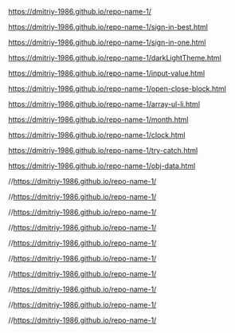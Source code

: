 https://dmitriy-1986.github.io/repo-name-1/

https://dmitriy-1986.github.io/repo-name-1/sign-in-best.html

https://dmitriy-1986.github.io/repo-name-1/sign-in-one.html

https://dmitriy-1986.github.io/repo-name-1/darkLightTheme.html

https://dmitriy-1986.github.io/repo-name-1/input-value.html

https://dmitriy-1986.github.io/repo-name-1/open-close-block.html

https://dmitriy-1986.github.io/repo-name-1/array-ul-li.html

https://dmitriy-1986.github.io/repo-name-1/month.html

https://dmitriy-1986.github.io/repo-name-1/clock.html

https://dmitriy-1986.github.io/repo-name-1/try-catch.html

https://dmitriy-1986.github.io/repo-name-1/obj-data.html

//https://dmitriy-1986.github.io/repo-name-1/

//https://dmitriy-1986.github.io/repo-name-1/

//https://dmitriy-1986.github.io/repo-name-1/

//https://dmitriy-1986.github.io/repo-name-1/

//https://dmitriy-1986.github.io/repo-name-1/

//https://dmitriy-1986.github.io/repo-name-1/

//https://dmitriy-1986.github.io/repo-name-1/

//https://dmitriy-1986.github.io/repo-name-1/

//https://dmitriy-1986.github.io/repo-name-1/

//https://dmitriy-1986.github.io/repo-name-1/
